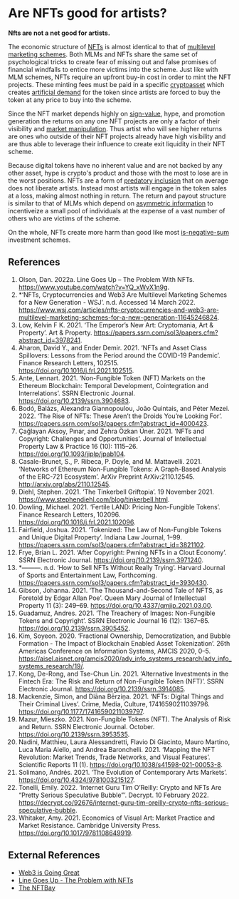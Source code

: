 # Are NFTs good for artists?
**Nfts are not a net good for artists.**

The economic structure of [NFTs](../concepts/nft.md) is almost identical to that of [multilevel marketing schemes](../concepts/mlm.md).  Both MLMs and NFTs share the same set of psychological tricks to create fear of missing out and false promises of financial windfalls to entice more victims into the scheme. Just like with MLM schemes, NFTs require an upfront buy-in cost in order to mint the NFT projects. These minting fees must be paid in a specific [cryptoasset](../concepts/cryptoasset.md) which creates [artificial demand](../concepts/artificial-demand.md) for the token since artists are forced to buy the token at any price to buy into the scheme.

Since the NFT market depends highly on [sign-value](../concepts/sign-value.md), hype, and promotion generation the returns on any one NFT projects are only a factor of their visibility and [market manipulation](../concepts/market-manipulation.md). Thus artist who will see higher returns are ones who outside of their NFT projects already have high visibility and are thus able to leverage their influence to create exit liquidity in their NFT scheme.

Because digital tokens have no inherent value and are not backed by any other asset, hype is crypto's product and those with the most to lose are in the worst positions. NFTs are a form of [predatory inclusion](../concepts/predatory-inclusion.md) that on average does not liberate artists. Instead most artists will engage in the token sales at a loss, making almost nothing in return. The return and payout structure is similar to that of MLMs which depend on [asymmetric information](../concepts/asymmetric-information.md) to incentiveize a small pool of individuals at the expense of a vast number of others who are victims of the scheme.

On the whole, NFTs create more harm than good like most [is-negative-sum](is-negative-sum.md) investment schemes.

## References
1. Olson, Dan. 2022a. Line Goes Up – The Problem With NFTs. https://www.youtube.com/watch?v=YQ_xWvX1n9g.
1. *‘NFTs, Cryptocurrencies and Web3 Are Multilevel Marketing Schemes for a New Generation - WSJ’. n.d. Accessed 14 March 2022. https://www.wsj.com/articles/nfts-cryptocurrencies-and-web3-are-multilevel-marketing-schemes-for-a-new-generation-11645246824.
1. Low, Kelvin F K. 2021. ‘The Emperor’s New Art: Cryptomania, Art & Property’. Art & Property. https://papers.ssrn.com/sol3/papers.cfm?abstract_id=3978241.
1. Aharon, David Y., and Ender Demir. 2021. ‘NFTs and Asset Class Spillovers: Lessons from the Period around the COVID-19 Pandemic’. Finance Research Letters, 102515. https://doi.org/10.1016/j.frl.2021.102515.
1. Ante, Lennart. 2021. ‘Non-Fungible Token (NFT) Markets on the Ethereum Blockchain: Temporal Development, Cointegration and Interrelations’. SSRN Electronic Journal. https://doi.org/10.2139/ssrn.3904683.
1. Bodó, Balázs, Alexandra Giannopoulou, João Quintais, and Péter Mezei. 2022. ‘The Rise of NFTs: These Aren’t the Droids You’re Looking For’. https://papers.ssrn.com/sol3/papers.cfm?abstract_id=4000423.
1. Çağlayan Aksoy, Pınar, and Zehra Özkan Üner. 2021. ‘NFTs and Copyright: Challenges and Opportunities’. Journal of Intellectual Property Law & Practice 16 (10): 1115–26. https://doi.org/10.1093/jiplp/jpab104.
1. Casale-Brunet, S., P. Ribeca, P. Doyle, and M. Mattavelli. 2021. ‘Networks of Ethereum Non-Fungible Tokens: A Graph-Based Analysis of the ERC-721 Ecosystem’. ArXiv Preprint ArXiv:2110.12545. http://arxiv.org/abs/2110.12545.
1. Diehl, Stephen. 2021. ‘The Tinkerbell Griftopia’. 19 November 2021. https://www.stephendiehl.com/blog/tinkerbell.html.
1. Dowling, Michael. 2021. ‘Fertile LAND: Pricing Non-Fungible Tokens’. Finance Research Letters, 102096. https://doi.org/10.1016/j.frl.2021.102096.
1. Fairfield, Joshua. 2021. ‘Tokenized: The Law of Non-Fungible Tokens and Unique Digital Property’. Indiana Law Journal, 1–99. https://papers.ssrn.com/sol3/papers.cfm?abstract_id=3821102.
1. Frye, Brian L. 2021. ‘After Copyright: Pwning NFTs in a Clout Economy’. SSRN Electronic Journal. https://doi.org/10.2139/ssrn.3971240.
1. *———. n.d. ‘How to Sell NFTs Without Really Trying’. Harvard Journal of Sports and Entertainment Law, Forthcoming. https://papers.ssrn.com/sol3/papers.cfm?abstract_id=3930430.
1. Gibson, Johanna. 2021. ‘The Thousand-and-Second Tale of NFTS, as Foretold by Edgar Allan Poe’. Queen Mary Journal of Intellectual Property 11 (3): 249–69. https://doi.org/10.4337/qmjip.2021.03.00.
1. Guadamuz, Andres. 2021. ‘The Treachery of Images: Non-Fungible Tokens and Copyright’. SSRN Electronic Journal 16 (12): 1367–85. https://doi.org/10.2139/ssrn.3905452.
1. Kim, Soyeon. 2020. ‘Fractional Ownership, Democratization, and Bubble Formation - The Impact of Blockchain Enabled Asset Tokenization’. 26th Americas Conference on Information Systems, AMCIS 2020, 0–5. https://aisel.aisnet.org/amcis2020/adv_info_systems_research/adv_info_systems_research/19/.
1. Kong, De-Rong, and Tse-Chun Lin. 2021. ‘Alternative Investments in the Fintech Era: The Risk and Return of Non-Fungible Token (NFT)’. SSRN Electronic Journal. https://doi.org/10.2139/ssrn.3914085.
1. Mackenzie, Simon, and Diāna Bērziņa. 2021. ‘NFTs: Digital Things and Their Criminal Lives’. Crime, Media, Culture, 17416590211039796. https://doi.org/10.1177/17416590211039797.
1. Mazur, Mieszko. 2021. Non-Fungible Tokens (NFT). The Analysis of Risk and Return. SSRN Electronic Journal. October. https://doi.org/10.2139/ssrn.3953535.
1. Nadini, Matthieu, Laura Alessandretti, Flavio Di Giacinto, Mauro Martino, Luca Maria Aiello, and Andrea Baronchelli. 2021. ‘Mapping the NFT Revolution: Market Trends, Trade Networks, and Visual Features’. Scientific Reports 11 (1). https://doi.org/10.1038/s41598-021-00053-8.
1. Solimano, Andrés. 2021. ‘The Evolution of Contemporary Arts Markets’. https://doi.org/10.4324/9781003215127.
1. Tonelli, Emily. 2022. ‘Internet Guru Tim O’Reilly: Crypto and NFTs Are “Pretty Serious Speculative Bubble”’. Decrypt. 10 February 2022. https://decrypt.co/92676/internet-guru-tim-oreilly-crypto-nfts-serious-speculative-bubble.
1. Whitaker, Amy. 2021. Economics of Visual Art: Market Practice and Market Resistance. Cambridge University Press. https://doi.org/10.1017/9781108649919.

## External References

* [Web3 is Going Great](https://web3isgoinggreat.com)
* [Line Goes Up - The Problem with NFTs](https://www.youtube.com/watch?v=YQ_xWvX1n9g)
* [The NFTBay](https://thenftbay.org)
